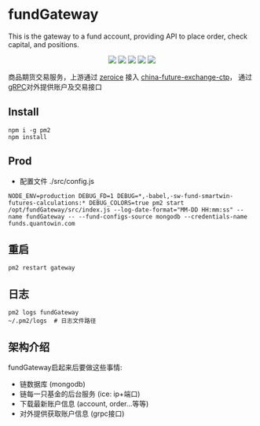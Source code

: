 # fundGateway
This is the gateway to a fund account, providing API to place order, check capital, and positions.
<p align="center">
    <img src ="https://img.shields.io/badge/version-3.0.0-blueviolet.svg"/>
    <img src ="https://img.shields.io/badge/platform-windows|linux|macos-yellow.svg"/>
    <img src ="https://img.shields.io/badge/nodejs-6.0+-blue.svg" />
    <img src ="https://img.shields.io/github/workflow/status/vnpy/vnpy/Python%20application/master"/>
    <img src ="https://img.shields.io/github/license/vnpy/vnpy.svg?color=orange"/>
</p>

商品期货交易服务，上游通过 [zeroice](https://zeroc.com/) 接入 [china-future-exchange-ctp](https://github.com/ismatrix/china-future-exchange-ctp)， 通过[gRPC](https://grpc.io/)对外提供账户及交易接口

## Install
```
npm i -g pm2
npm install
```

## Prod
* 配置文件 ./src/config.js

```
NODE_ENV=production DEBUG_FD=1 DEBUG=*,-babel,-sw-fund-smartwin-futures-calculations:* DEBUG_COLORS=true pm2 start /opt/fundGateway/src/index.js --log-date-format="MM-DD HH:mm:ss" --name fundGateway -- --fund-configs-source mongodb --credentials-name funds.quantowin.com
```

## 重启
```
pm2 restart gateway
```

## 日志
```
pm2 logs fundGateway
~/.pm2/logs  # 日志文件路径
```

## 架构介绍

fundGateway启起来后要做这些事情:
* 链数据库 (mongodb)
* 链每一只基金的后台服务 (ice: ip+端口)
* 下载最新账户信息 (account, order...等等)
* 对外提供获取账户信息 (grpc接口)

